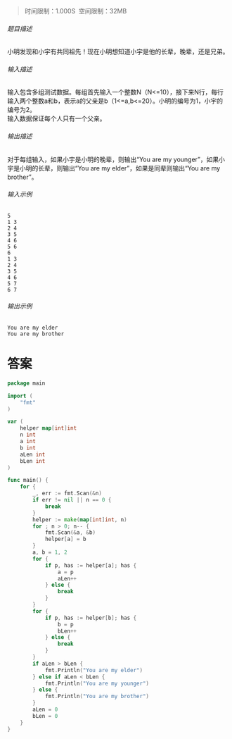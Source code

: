 >时间限制：1.000S  空间限制：32MB

###### 题目描述

小明发现和小宇有共同祖先！现在小明想知道小宇是他的长辈，晚辈，还是兄弟。

###### 输入描述

输入包含多组测试数据。每组首先输入一个整数N（N<=10），接下来N行，每行输入两个整数a和b，表示a的父亲是b（1<=a,b<=20）。小明的编号为1，小宇的编号为2。  
输入数据保证每个人只有一个父亲。  

###### 输出描述

对于每组输入，如果小宇是小明的晚辈，则输出“You are my younger”，如果小宇是小明的长辈，则输出“You are my elder”，如果是同辈则输出“You are my brother”。

###### 输入示例

```
5
1 3
2 4
3 5
4 6
5 6
6
1 3
2 4
3 5
4 6
5 7
6 7
```

###### 输出示例

```
You are my elder
You are my brother
```

# 答案
```go
package main

import (
    "fmt"
)

var (
    helper map[int]int
    n int
    a int
    b int
    aLen int
    bLen int
)

func main() {
    for {
        _, err := fmt.Scan(&n)
        if err != nil || n == 0 {
            break
        }
        helper := make(map[int]int, n)
        for ; n > 0; n-- {
            fmt.Scan(&a, &b)
            helper[a] = b
        }
        a, b = 1, 2
        for {
            if p, has := helper[a]; has {
                a = p
                aLen++
            } else {
                break
            }
        }
        for {
            if p, has := helper[b]; has {
                b = p
                bLen++
            } else {
                break
            }
        }
        if aLen > bLen {
            fmt.Println("You are my elder")
        } else if aLen < bLen {
            fmt.Println("You are my younger")
        } else {
            fmt.Println("You are my brother")
        }
        aLen = 0
        bLen = 0
    }
}
```

